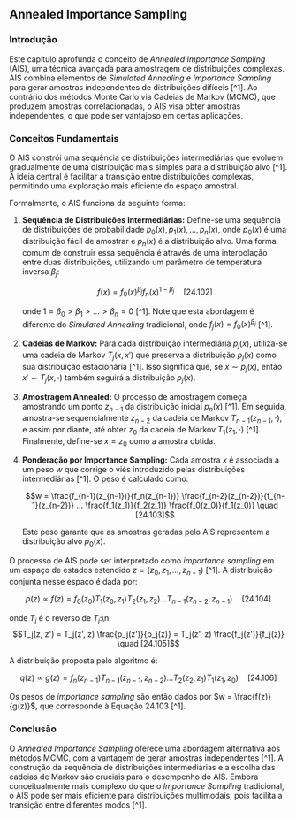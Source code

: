 ## Annealed Importance Sampling

### Introdução
Este capítulo aprofunda o conceito de *Annealed Importance Sampling* (AIS), uma técnica avançada para amostragem de distribuições complexas. AIS combina elementos de *Simulated Annealing* e *Importance Sampling* para gerar amostras independentes de distribuições difíceis [^1]. Ao contrário dos métodos Monte Carlo via Cadeias de Markov (MCMC), que produzem amostras correlacionadas, o AIS visa obter amostras independentes, o que pode ser vantajoso em certas aplicações.

### Conceitos Fundamentais
O AIS constrói uma sequência de distribuições intermediárias que evoluem gradualmente de uma distribuição mais simples para a distribuição alvo [^1]. A ideia central é facilitar a transição entre distribuições complexas, permitindo uma exploração mais eficiente do espaço amostral.

Formalmente, o AIS funciona da seguinte forma:
1.  **Sequência de Distribuições Intermediárias:** Define-se uma sequência de distribuições de probabilidade $p_0(x), p_1(x), ..., p_n(x)$, onde $p_0(x)$ é uma distribuição fácil de amostrar e $p_n(x)$ é a distribuição alvo. Uma forma comum de construir essa sequência é através de uma interpolação entre duas distribuições, utilizando um parâmetro de temperatura inversa $\beta_j$:

    $$f(x) = f_0(x)^{\beta_j} f_n(x)^{1-\beta_j} \quad [24.102]$$

    onde $1 = \beta_0 > \beta_1 > ... > \beta_n = 0$ [^1]. Note que esta abordagem é diferente do *Simulated Annealing* tradicional, onde $f_j(x) = f_0(x)^{\beta_j}$ [^1].

2.  **Cadeias de Markov:** Para cada distribuição intermediária $p_j(x)$, utiliza-se uma cadeia de Markov $T_j(x, x')$ que preserva a distribuição $p_j(x)$ como sua distribuição estacionária [^1]. Isso significa que, se $x \sim p_j(x)$, então $x' \sim T_j(x, \cdot)$ também seguirá a distribuição $p_j(x)$.

3.  **Amostragem Annealed:** O processo de amostragem começa amostrando um ponto $z_{n-1}$ da distribuição inicial $p_n(x)$ [^1]. Em seguida, amostra-se sequencialmente $z_{n-2}$ da cadeia de Markov $T_{n-1}(z_{n-1}, \cdot)$, e assim por diante, até obter $z_0$ da cadeia de Markov $T_1(z_1, \cdot)$ [^1]. Finalmente, define-se $x = z_0$ como a amostra obtida.

4.  **Ponderação por Importance Sampling:** Cada amostra $x$ é associada a um peso $w$ que corrige o viés introduzido pelas distribuições intermediárias [^1]. O peso é calculado como:

    $$w = \frac{f_{n-1}(z_{n-1})}{f_n(z_{n-1})} \frac{f_{n-2}(z_{n-2})}{f_{n-1}(z_{n-2})} ... \frac{f_1(z_1)}{f_2(z_1)} \frac{f_0(z_0)}{f_1(z_0)} \quad [24.103]$$

    Este peso garante que as amostras geradas pelo AIS representem a distribuição alvo $p_0(x)$.

O processo de AIS pode ser interpretado como *importance sampling* em um espaço de estados estendido $z = (z_0, z_1, ..., z_{n-1})$ [^1]. A distribuição conjunta nesse espaço é dada por:

$$p(z) \propto f(z) = f_0(z_0) T_1(z_0, z_1) T_2(z_1, z_2) ... T_{n-1}(z_{n-2}, z_{n-1}) \quad [24.104]$$

onde $T_j$ é o reverso de $T_j$:\n
$$T_j(z, z') = T_j(z', z) \frac{p_j(z')}{p_j(z)} = T_j(z', z) \frac{f_j(z')}{f_j(z)} \quad [24.105]$$

A distribuição proposta pelo algoritmo é:

$$q(z) \propto g(z) = f_n(z_{n-1}) T_{n-1}(z_{n-1}, z_{n-2}) ... T_2(z_2, z_1) T_1(z_1, z_0) \quad [24.106]$$

Os pesos de *importance sampling* são então dados por $w = \frac{f(z)}{g(z)}$, que corresponde à Equação 24.103 [^1].

### Conclusão
O *Annealed Importance Sampling* oferece uma abordagem alternativa aos métodos MCMC, com a vantagem de gerar amostras independentes [^1]. A construção da sequência de distribuições intermediárias e a escolha das cadeias de Markov são cruciais para o desempenho do AIS. Embora conceitualmente mais complexo do que o *Importance Sampling* tradicional, o AIS pode ser mais eficiente para distribuições multimodais, pois facilita a transição entre diferentes modos [^1].

<!-- END -->